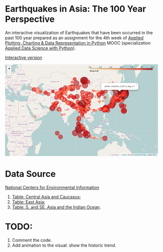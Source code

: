 # Earthquakes in Asia: The 100 Year Perspective
An interactive visualization of Earthquakes that have been occurred in the past 100 year prepared as an assignment for the 4th week of [Applied Plotting, Charting & Data Representation in Python](https://www.coursera.org/learn/python-plotting) MOOC (specialization [Applied Data Science with Python](https://www.coursera.org/specializations/data-science-python)).

[Interactive version](http://nbviewer.jupyter.org/github/vdyashin/EarthquakesInAsia/blob/master/EarthquakesInAsiaThe100YearsPerspective.ipynb)

[![Earthquakes in Asia: The 100 Year Perspective](static_map_screen.png?raw=true "Click to see the interactive version of the Earthquakes in Asia: The 100 Year Perspective")](http://nbviewer.jupyter.org/github/vdyashin/EarthquakesInAsia/blob/master/EarthquakesInAsiaThe100YearsPerspective.ipynb)

# Data Source
[National Centers for Environmental Information](https://www.ncei.noaa.gov/)
1. [Table: Central Asia and Caucasus](https://www.ngdc.noaa.gov/nndc/struts/results?bt_0=&st_0=&type_17=EXACT&query_17=40&op_12=eq&v_12=&type_12=Or&query_14=None+Selected&type_3=Like&query_3=&st_1=&bt_2=&st_2=&bt_1=&bt_4=&st_4=&bt_5=&st_5=&bt_6=&st_6=&bt_7=&st_7=&bt_8=&st_8=&bt_9=&st_9=&bt_10=&st_10=&type_11=Exact&query_11=&type_16=Exact&query_16=&bt_18=&st_18=&ge_19=&le_19=&type_20=Like&query_20=&display_look=1&t=101650&s=1&submit_all=Search+Database);
2. [Table: East Asia](https://www.ngdc.noaa.gov/nndc/struts/results?bt_0=&st_0=&type_17=EXACT&query_17=30&op_12=eq&v_12=&type_12=Or&query_14=None+Selected&type_3=Like&query_3=&st_1=&bt_2=&st_2=&bt_1=&bt_4=&st_4=&bt_5=&st_5=&bt_6=&st_6=&bt_7=&st_7=&bt_8=&st_8=&bt_9=&st_9=&bt_10=&st_10=&type_11=Exact&query_11=&type_16=Exact&query_16=&bt_18=&st_18=&ge_19=&le_19=&type_20=Like&query_20=&display_look=1&t=101650&s=1&submit_all=Search+Database);
3. [Table: S. and SE. Asia and the Indian Ocean](https://www.ngdc.noaa.gov/nndc/struts/results?bt_0=&st_0=&type_17=EXACT&query_17=60&op_12=eq&v_12=&type_12=Or&query_14=None+Selected&type_3=Like&query_3=&st_1=&bt_2=&st_2=&bt_1=&bt_4=&st_4=&bt_5=&st_5=&bt_6=&st_6=&bt_7=&st_7=&bt_8=&st_8=&bt_9=&st_9=&bt_10=&st_10=&type_11=Exact&query_11=&type_16=Exact&query_16=&bt_18=&st_18=&ge_19=&le_19=&type_20=Like&query_20=&display_look=1&t=101650&s=1&submit_all=Search+Database).

# TODO:
1. Comment the code.
2. Add animation to the visual: show the historic trend.
